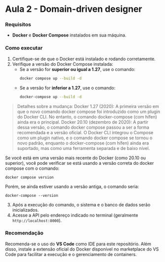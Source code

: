 # Aula 2 - Domain-driven designer

### Requisitos
- **Docker** e **Docker Compose** instalados em sua máquina.

### Como executar
1. Certifique-se de que o Docker está instalado e rodando corretamente.
2. Verifique a versão do Docker Compose instalada:
   - Se a versão for **superior ou igual a 1.27**, use o comando:
     ```bash
     docker compose up --build -d
     ```
   - Se a versão for **inferior a 1.27**, use o comando:
     ```bash
     docker-compose up --build -d
     ```
> Detalhes sobre a mudança:
Docker 1.27 (2020): A primeira versão em que o novo comando docker compose foi introduzido como um plugin do Docker CLI. No entanto, o comando docker-compose (com hífen) ainda era o principal. Docker 20.10 (dezembro de 2020): A partir dessa versão, o comando docker compose passou a ser a forma recomendada e a versão oficial. O Docker CLI integrou o Compose como um plugin nativo, e o comando docker compose se tornou o novo padrão, enquanto o docker-compose (com hífen) ainda era suportado, mas como uma ferramenta separada e de baixo nível.

Se você está em uma versão mais recente do Docker (como 20.10 ou superior), você pode verificar se está usando a versão correta do docker compose com o comando:

```
docker compose version
```

Porém, se ainda estiver usando a versão antiga, o comando seria:

```
docker-compose --version
```

3. Após a execução do comando, o sistema e o banco de dados serão inicializados.
4. Acesse a API pelo endereço indicado no terminal (geralmente `http://localhost:8000`).

### Recomendação
Recomenda-se o uso do **VS Code** como IDE para este repositório. Além disso, instale a extensão oficial do Docker disponível no marketplace do VS Code para facilitar a execução e o gerenciamento de containers.
